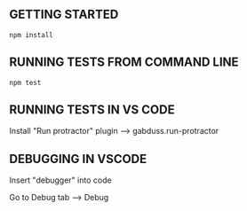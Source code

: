 ## GETTING STARTED

```npm install```

## RUNNING TESTS FROM COMMAND LINE

```npm test```

## RUNNING TESTS IN VS CODE

Install "Run protractor" plugin --> gabduss.run-protractor

## DEBUGGING IN VSCODE

Insert "debugger" into code

Go to Debug tab --> Debug